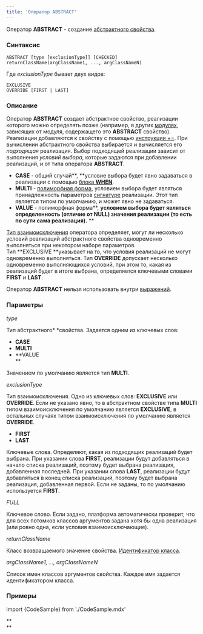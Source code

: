 ```yaml
---
title: 'Оператор ABSTRACT'
---
```


Оператор **ABSTRACT** - создание [абстрактного свойства](Расширение_свойств.md). 

### Синтаксис

    ABSTRACT [type [exclusionType]] [CHECKED] returnClassName(argClassName1, ..., argClassNameN)

Где *exclusionType* бывает двух видов:

    EXCLUSIVE
    OVERRIDE [FIRST | LAST]

### Описание

Оператор **ABSTRACT** создает абстрактное свойство, реализации которого можно определять позже (например, в других [модулях](Модули.md), зависящих от модуля, содержащего это **ABSTRACT** свойство). Реализации добавляются к свойству с помощью [инструкции +=](Инструкция_+=.md). При вычислении абстрактного свойства выбирается и вычисляется его *подходящая* реализация. Выбор подходящей реализации зависит от выполнения *условий выбора*, которые задаются при добавлении реализаций, и от типа оператора **ABSTRACT**.

-   **CASE** - общий случай**, **условие выбора будет явно задаваться в реализации с помощью [блока **WHEN**](Инструкция_+=.md).
-   **MULTI** - [полиморфная форма](Расширение_свойств.md#полиморфная-форма), условием выбора будет являться принадлежность параметров [сигнатуре](Оператор_CLASS.md) реализации. Этот тип является типом по умолчанию, и может явно не задаваться.
-   **VALUE** - полиморфная форма**, **условием выбора будет являться определенность (отличие от **NULL**) значения реализации (то есть по сути сама реализация).** **

[Тип взаимоисключения](Расширение_свойств.md#взаимоисключаемость-условий) оператора определяет, могут ли несколько условий реализаций абстрактного свойства одновременно выполняться при некотором наборе параметров. Тип **EXCLUSIVE **указывает на то, что условия реализаций не могут одновременно выполняться. Тип **OVERRIDE** допускает несколько одновременно выполняющихся условий, при этом то, какая из реализаций будет в итоге выбрана, определяется ключевыми словами **FIRST** и **LAST**.

Оператор **ABSTRACT** нельзя использовать внутри [выражений](Выражения.md).

### Параметры

*type*

Тип абстрактного* *свойства. Задается одним из ключевых слов:

-   **CASE**
-   **MULTI**
-   **VALUE  
    **

Значением по умолчанию является тип **MULTI**.

*exсlusionType*

Тип взаимоисключения. Одно из ключевых слов: **EXCLUSIVE** или **OVERRIDE**. Если не указано явно, то в абстрактном свойстве типа **MULTI** типом взаимоисключения по умолчанию является **EXCLUSIVE**, в остальных случаях типом взаимоисключения по умолчанию является **OVERRIDE**.

-   **FIRST**
-   **LAST**

Ключевые слова. Определяют, какая из подходящих реализаций будет выбрана. При указании слова **FIRST**, реализации будут добавляться в начало списка реализаций, поэтому будет выбрана реализация, добавленная последней. При указании слова **LAST**, реализации будут добавляться в конец списка реализаций, поэтому будет выбрана реализация, добавленная первой. Если не заданы, то по умолчанию используется **FIRST**. 

*FULL*

Ключевое слово. Если задано, платформа автоматически проверит, что для всех потомков классов аргументов задана хотя бы одна реализация (или ровно одна, если условия взаимоисключающие).

*returnClassName*

Класс возвращаемого значение свойства. [Идентификатор класса](Идентификаторы.md#classid-broken).

*argClassName1, ..., argClassNameN*

Список имен классов аргументов свойства. Каждое имя задается идентификатором класса.

### Примеры


import {CodeSample} from './CodeSample.mdx'

<CodeSample url="https://documentation.lsfusion.org/sample?file=OperatorPropertySample&block=abstract"/>

**  
**
